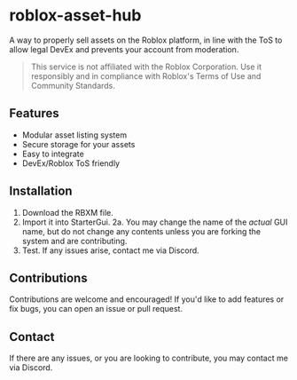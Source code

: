 # roblox-asset-hub
A way to properly sell assets on the Roblox platform, in line with the ToS to allow legal DevEx and prevents your account from moderation.

> This service is not affiliated with the Roblox Corporation.
> Use it responsibly and in compliance with Roblox's Terms of Use and Community Standards.

## Features
- Modular asset listing system
- Secure storage for your assets
- Easy to integrate
- DevEx/Roblox ToS friendly

## Installation

1. Download the RBXM file.
2. Import it into StarterGui.
   2a. You may change the name of the *actual* GUI name, but do not change any contents unless you are forking the system and are contributing.
3. Test. If any issues arise, contact me via Discord.

## Contributions
Contributions are welcome and encouraged! If you'd like to add features
or fix bugs, you can open an issue or pull request.

## Contact

If there are any issues, or you are looking to contribute, you may contact me via Discord.
